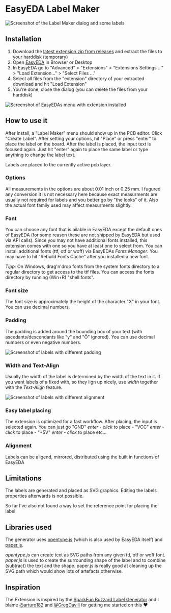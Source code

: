 EasyEDA Label Maker
===================

<img src="media/preview.png" alt="Screenshot of the Label Maker dialog and some labels"/>

## Installation
1) Download the [latest extension.zip from releases](https://github.com/xsrf/easyeda-labelmaker/releases) and extract the files to your harddisk (temporary)
1) Open [EasyEDA](https://easyeda.com/editor) in Browser or Desktop
1) In EasyEDA go to "Advanced" > "Extensions" > "Extensions Settings ..." > "Load Extension..." > "Select Files ..."
1) Select all files from the "extension" directory of your extracted download and hit "Load Extension"
1) You're done, close the dialog (you can delete the files from your harddisk)

<img src="media/menu.png" alt="Screenshot of EasyEDAs menu with extension installed"/>

## How to use it
After install, a "Label Maker" menu should show up in the PCB editor. Click "Create Label". After setting your options, hit "Place" or press "enter" to place the label on the board. After the label is placed, the input text is focused again. Just hit "enter" again to place the same label or type anything to change the label text.

Labels are placed to the currently active pcb layer.

### Options
All measurements in the options are about 0.01 inch or 0.25 mm. I fugured any conversion it is not necessary here because exact measurments are usually not required for labels and you better go by "the looks" of it. Also the actual font family used may affect measurments slightly.

### Font
You can choose any font that is ailable in EasyEDA except the default ones of EasyEDA (for some reason these are not shipped by EasyEDA but used via API calls). Since you may not have additional fonts installed, this extension comes with one so you have at least one to select from.
You can install additional fonts (ttf, otf or woff) via EasyEDAs *Fonts Manager*. You may have to hit "Rebuild Fonts Cache" after you installed a new font.

*Tipp:* On Windows, drag'n'drop fonts from the system fonts directory to a regular directory to get access to the ttf files. You can access the fonts directory by running (Win+R) "shell:fonts".

### Font size
The font size is approximately the height of the character "X" in your font. You can use decimal numbers.

### Padding
The padding is added around the bounding box of your text (with ascedants/descendants like "y" and "Ö" ignored). You can use decimal numbers or even negative numbers.

<img src="media/padding.png" alt="Screenshot of labels with different padding"/>

### Width and Text-Align
Usually the width of the label is determined by the width of the text in it.
If you want labels of a fixed with, so they lign up nicely, use *width* together with the *Text-Align* feature.

<img src="media/width-align.png" alt="Screenshot of labels with different alignment"/>

### Easy label placing
The extension is optimized for a fast workflow. After placing, the input is selected again. You can just go "GND" *enter* - *click* to place - "VCC" *enter* - *click* to place - "+5V" *enter* - *click* to place etc...

### Alignment
Labels can be aligend, mirrored, distributed using the built in functions of EasyEDA

## Limitations
The labels are generated and placed as SVG graphics. Editing the labels properties afterwards is not possible.

So far I've also not found a way to set the reference point for placing the label.

## Libraries used
The generator uses [opentype.js](https://opentype.js.org/) (which is also used by EasyEDA itself) and [paper.js](http://paperjs.org/).

*opentype.js* can create text as SVG paths from any given ttf, otf or woff font.
*paper.js* is used to create the surrounding shape of the label and to combine (subtract) the text and the shape. paper.js is really good at cleaning up the SVG path which would show lots of artefacts otherwise.

## Inspiration
The Extension is inspired by the [SparkFun Buzzard Label Generator](https://github.com/sparkfunX/Buzzard) and I blame [@arturo182](https://twitter.com/arturo182/status/1348415792254169089) and [@GregDavill](https://twitter.com/GregDavill/status/1348957557503578113) for getting me started on this ❤
